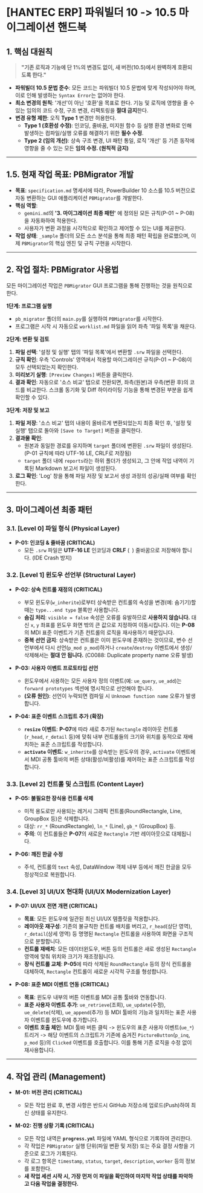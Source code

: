 # [HANTEC ERP] 파워빌더 10 -> 10.5 마이그레이션 핸드북

## 1. 핵심 대원칙

> **"기존 로직과 기능에 단 1%의 변경도 없이, 새 버전(10.5)에서 완벽하게 호환되도록 한다."**

- **파워빌더 10.5 문법 준수**: 모든 코드는 파워빌더 10.5 문법에 맞게 작성되어야 하며, 이로 인해 발생하는 `Syntax Error`는 없어야 한다.
- **최소 변경의 원칙**: '개선'이 아닌 '호환'을 목표로 한다. 기능 및 로직에 영향을 줄 수 있는 임의의 코드 수정, 구조 변경, 리팩토링을 **절대 금지**한다.
- **변경 유형 제한**: 오직 **Type 1** 변경만 허용한다.
    - **Type 1 (호환성 수정)**: 인코딩, 줄바꿈, 미지원 함수 등 실행 환경 변화로 인해 발생하는 컴파일/실행 오류를 해결하기 위한 **필수 수정**.
    - **Type 2 (임의 개선)**: 상속 구조 변경, UI 패턴 통일, 로직 '개선' 등 기존 동작에 영향을 줄 수 있는 모든 **임의 수정. (원칙적 금지)**

---

## 1.5. 현재 작업 목표: PBMigrator 개발

- **목표**: `specification.md` 명세서에 따라, PowerBuilder 10 소스를 10.5 버전으로 자동 변환하는 GUI 애플리케이션 `PBMigrator`를 개발한다.
- **핵심 역할**:
    - `gemini.md`의 **'3. 마이그레이션 최종 패턴'** 에 정의된 모든 규칙(P-01 ~ P-08)을 자동화하여 적용한다.
    - 사용자가 변환 과정을 시각적으로 확인하고 제어할 수 있는 UI를 제공한다.
- **작업 상태**: `_sample` 폴더의 모든 소스 분석을 통해 최종 패턴 확립을 완료했으며, 이제 `PBMigrator`의 핵심 엔진 및 규칙 구현을 시작한다.

---

## 2. 작업 절차: PBMigrator 사용법

모든 마이그레이션 작업은 `PBMigrator` GUI 프로그램을 통해 진행하는 것을 원칙으로 한다.

**1단계: 프로그램 실행**
- `pb_migrator` 폴더의 `main.py`를 실행하여 `PBMigrator`를 시작한다.
- 프로그램은 시작 시 자동으로 `worklist.md` 파일을 읽어 좌측 '파일 목록'을 채운다.

**2단계: 변환 및 검토**
1.  **파일 선택**: '설정 및 실행' 탭의 '파일 목록'에서 변환할 `.srw` 파일을 선택한다.
2.  **규칙 확인**: 우측 'Controls' 영역에서 적용할 마이그레이션 규칙(P-01 ~ P-08)이 모두 선택되었는지 확인한다.
3.  **미리보기 실행**: `[Preview Changes]` 버튼을 클릭한다.
4.  **결과 확인**: 자동으로 '소스 비교' 탭으로 전환되면, 좌측(원본)과 우측(변환 후)의 코드를 비교한다. 스크롤 동기화 및 Diff 하이라이팅 기능을 통해 변경된 부분을 쉽게 확인할 수 있다.

**3단계: 저장 및 보고**
1.  **파일 저장**: '소스 비교' 탭의 내용이 올바르게 변환되었는지 최종 확인 후, '설정 및 실행' 탭으로 돌아와 `[Save to Target]` 버튼을 클릭한다.
2.  **결과물 확인**:
    - 원본과 동일한 경로를 유지하며 `target` 폴더에 변환된 `.srw` 파일이 생성된다. (P-01 규칙에 따라 UTF-16 LE, CRLF로 저장됨)
    - `target` 폴더 내에 `reports`라는 하위 폴더가 생성되고, 그 안에 작업 내역이 기록된 Markdown 보고서 파일이 생성된다.
3.  **로그 확인**: 'Log' 창을 통해 파일 저장 및 보고서 생성 과정의 성공/실패 여부를 확인한다.

---

## 3. 마이그레이션 최종 패턴

### 3.1. [Level 0] 파일 형식 (Physical Layer)
- **P-01: 인코딩 & 줄바꿈 (CRITICAL)**
    - 모든 `.srw` 파일은 **UTF-16 LE** 인코딩과 **CRLF** (`
`) 줄바꿈으로 저장해야 합니다. (IDE Crash 방지)

### 3.2. [Level 1] 윈도우 선언부 (Structural Layer)
- **P-02: 상속 컨트롤 재정의 (CRITICAL)**
    - 부모 윈도우(`w_inherite`)로부터 상속받은 컨트롤의 속성을 변경(예: 숨기기)할 때는 `type...end type` 블록만 사용합니다.
    - **숨김 처리**: `visible = false` 속성은 오류를 유발하므로 **사용하지 않습니다.** 대신 `x`, `y` 좌표를 윈도우 화면 밖의 큰 값으로 지정하여 이동시킵니다. 이는 **P-08**의 MDI 표준 이벤트가 기존 컨트롤의 로직을 재사용하기 때문입니다.
    - **중복 선언 금지**: 상속받은 컨트롤은 이미 윈도우에 존재하는 것이므로, 변수 선언부에서 다시 선언(`p_mod p_mod`)하거나 `create`/`destroy` 이벤트에서 생성/삭제해서는 **절대 안 됩니다.** (C0088: Duplicate property name 오류 발생)

- **P-03: 사용자 이벤트 프로토타입 선언**
    - 윈도우에서 사용하는 모든 사용자 정의 이벤트(예: `ue_query`, `ue_add`)는 `forward prototypes` 섹션에 명시적으로 선언해야 합니다.
    - **(오류 원인)**: 선언이 누락되면 컴파일 시 `Unknown function name` 오류가 발생합니다.

- **P-04: 표준 이벤트 스크립트 추가 (확장)**
    - **`resize` 이벤트**: **P-07**에 따라 새로 추가된 `Rectangle` 레이아웃 컨트롤(`r_head`, `r_detail` 등)에 맞춰 내부 컨트롤들의 크기와 위치를 동적으로 재배치하는 표준 스크립트를 작성합니다.
    - **`activate` 이벤트**: `w_inherite`를 상속받는 윈도우의 경우, `activate` 이벤트에서 MDI 공통 툴바의 버튼 상태(활성/비활성)를 제어하는 표준 스크립트를 작성합니다.

### 3.3. [Level 2] 컨트롤 및 스크립트 (Content Layer)
- **P-05: 불필요한 장식용 컨트롤 삭제**
    - 미적 용도로만 사용되는 레거시 그래픽 컨트롤(RoundRectangle, Line, GroupBox 등)은 삭제합니다.
    - 대상: `rr_*` (RoundRectangle), `ln_*` (Line), `gb_*` (GroupBox) 등.
    - **주의**: 이 컨트롤들은 **P-07**의 새로운 `Rectangle` 기반 레이아웃으로 대체됩니다.

- **P-06: 깨진 한글 수정**
    - 주석, 컨트롤의 `text` 속성, DataWindow 객체 내부 등에서 깨진 한글을 모두 정상적으로 복원합니다.

### 3.4. [Level 3] UI/UX 현대화 (UI/UX Modernization Layer)
- **P-07: UI/UX 전면 개편 (CRITICAL)**
    - **목표**: 모든 윈도우에 일관된 최신 UI/UX 템플릿을 적용합니다.
    - **레이아웃 재구성**: 기존의 불규칙한 컨트롤 배치를 버리고, `r_head`(상단 영역), `r_detail`(상세 영역) 등 명명된 `Rectangle` 컨트롤을 사용하여 화면을 구조적으로 분할합니다.
    - **컨트롤 재배치**: 모든 데이터윈도우, 버튼 등의 컨트롤은 새로 생성된 `Rectangle` 영역에 맞춰 위치와 크기가 재조정됩니다.
    - **장식 컨트롤 교체**: **P-05**에 따라 삭제된 `RoundRectangle` 등의 장식 컨트롤을 대체하여, `Rectangle` 컨트롤이 새로운 시각적 구조를 형성합니다.

- **P-08: 표준 MDI 이벤트 연동 (CRITICAL)**
    - **목표**: 윈도우 내부의 버튼 이벤트를 MDI 공통 툴바와 연동합니다.
    - **표준 사용자 이벤트 추가**: `ue_retrieve`(조회), `ue_update`(수정), `ue_delete`(삭제), `ue_append`(추가) 등 MDI 툴바의 기능과 일치하는 표준 사용자 이벤트를 윈도우에 추가합니다.
    - **이벤트 호출 체인**: MDI 툴바 버튼 클릭 -> 윈도우의 표준 사용자 이벤트(`ue_*`) 트리거 -> 해당 이벤트의 스크립트가 기존에 숨겨진 `PictureButton`(`p_inq`, `p_mod` 등)의 `Clicked` 이벤트를 호출합니다. 이를 통해 기존 로직을 수정 없이 재사용합니다.

---

## 4. 작업 관리 (Management)

- **M-01: 버전 관리 (CRITICAL)**
    - 모든 작업 완료 후, 변경 사항은 반드시 GitHub 저장소에 업로드(Push)하여 최신 상태를 유지한다.

- **M-02: 진행 상황 기록 (CRITICAL)**
    - 모든 작업 내역은 **`progress.yml`** 파일에 YAML 형식으로 기록하여 관리한다.
    - 각 작업은 `PBMigrator` 실행 단위(파일 변환 및 저장) 또는 주요 결정 사항을 기준으로 로그가 기록된다.
    - 각 로그 항목은 `timestamp`, `status`, `target`, `description`, `worker` 등의 정보를 포함한다.
    - **새 작업 세션 시작 시, 가장 먼저 이 파일을 확인하여 마지막 작업 상태를 파악하고 다음 작업을 결정한다.**